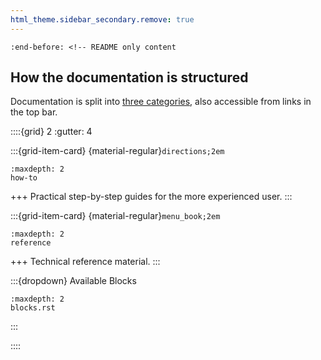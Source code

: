 ```yaml
---
html_theme.sidebar_secondary.remove: true
---
```


```{include} ../README.md
:end-before: <!-- README only content
```


How the documentation is structured
-----------------------------------

Documentation is split into [three categories](https://diataxis.fr), also accessible from links in the top bar.

<!-- https://sphinx-design.readthedocs.io/en/latest/grids.html -->

::::{grid} 2
:gutter: 4

:::{grid-item-card} {material-regular}`directions;2em`
```{toctree}
:maxdepth: 2
how-to
```
+++
Practical step-by-step guides for the more experienced user.
:::

:::{grid-item-card} {material-regular}`menu_book;2em`
```{toctree}
:maxdepth: 2
reference
```
+++
Technical reference material.
:::

:::{dropdown} Available Blocks
```{toctree}
:maxdepth: 2
blocks.rst
```
:::

::::
